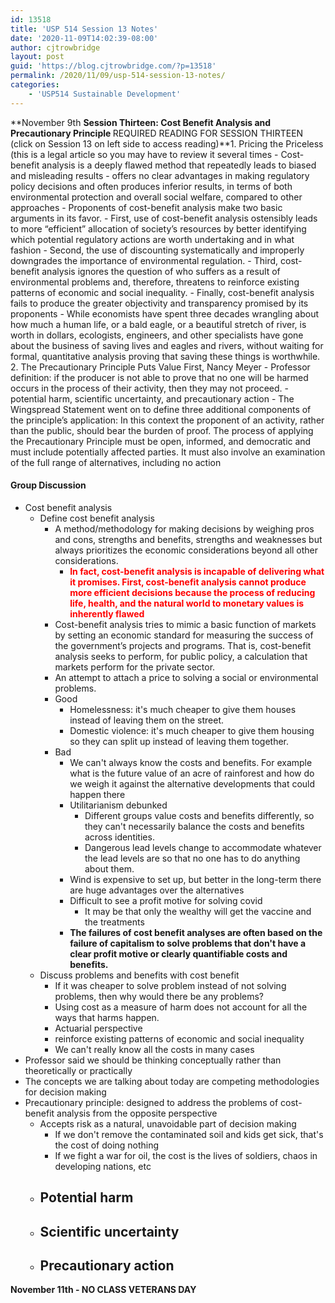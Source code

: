 ```yaml
---
id: 13518
title: 'USP 514 Session 13 Notes'
date: '2020-11-09T14:02:39-08:00'
author: cjtrowbridge
layout: post
guid: 'https://blog.cjtrowbridge.com/?p=13518'
permalink: /2020/11/09/usp-514-session-13-notes/
categories:
    - 'USP514 Sustainable Development'
---
```


**<span class="">November 9th </span>****<span class="">Session Thirteen: </span><span class="">Cost Benefit Analysis and Precautionary Principle </span>****<span class="">REQUIRED READING FOR SESSION THIRTEEN (click on Session 13 on left side to access reading)</span>**1. <span class="">Pricing the Priceless (this is a legal article so you may have to review it several times </span>
    - Cost-benefit analysis is a deeply flawed method that repeatedly leads to biased and misleading results 
        - offers no clear advantages in making regulatory policy decisions and often produces inferior results, in terms of both environmental protection and overall social welfare, compared to other approaches
    - Proponents of cost-benefit analysis make two basic arguments in its favor. 
        - First, use of cost-benefit analysis ostensibly leads to more “efficient” allocation of society’s resources by better identifying which potential regulatory actions are worth undertaking and in what fashion
        - Second, the use of discounting systematically and improperly downgrades the importance of environmental regulation.
        - Third, cost-benefit analysis ignores the question of who suffers as a result of environmental problems and, therefore, threatens to reinforce existing patterns of economic and social inequality.
        - Finally, cost-benefit analysis fails to produce the greater objectivity and transparency promised by its proponents
    - While economists have spent three decades wrangling about how much a human life, or a bald eagle, or a beautiful stretch of river, is worth in dollars, ecologists, engineers, and other specialists have gone about the business of saving lives and eagles and rivers, without waiting for formal, quantitative analysis proving that saving these things is worthwhile.
2. <span class="">The Precautionary Principle Puts Value First, Nancy Meyer</span>
    - Professor definition: if the producer is not able to prove that no one will be harmed occurs in the process of their activity, then they may not proceed.
    - potential harm, scientific uncertainty, and precautionary action
    - The Wingspread Statement went on to define three additional components of the principle’s application: In this context the proponent of an activity, rather than the public, should bear the burden of proof. The process of applying the Precautionary Principle must be open, informed, and democratic and must include potentially affected parties. It must also involve an examination of the full range of alternatives, including no action

#### Group Discussion

- Cost benefit analysis 
    - Define cost benefit analysis 
        - A method/methodology for making decisions by weighing pros and cons, strengths and benefits, strengths and weaknesses but always prioritizes the economic considerations beyond all other considerations. 
            - **<span style="color: #ff0000;">In fact, cost-benefit analysis is incapable of delivering what it promises. First, cost-benefit analysis cannot produce more efficient decisions because the process of reducing life, health, and the natural world to monetary values is inherently flawed</span>**
        - Cost-benefit analysis tries to mimic a basic function of markets by setting an economic standard for measuring the success of the government’s projects and programs. That is, cost-benefit analysis seeks to perform, for public policy, a calculation that markets perform for the private sector.
        - An attempt to attach a price to solving a social or environmental problems.
        - Good 
            - Homelessness: it's much cheaper to give them houses instead of leaving them on the street.
            - Domestic violence: it's much cheaper to give them housing so they can split up instead of leaving them together.
        - Bad 
            - We can't always know the costs and benefits. For example what is the future value of an acre of rainforest and how do we weigh it against the alternative developments that could happen there
            - Utilitarianism debunked 
                - Different groups value costs and benefits differently, so they can't necessarily balance the costs and benefits across identities.
                - Dangerous lead levels change to accommodate whatever the lead levels are so that no one has to do anything about them.
            - Wind is expensive to set up, but better in the long-term there are huge advantages over the alternatives
            - Difficult to see a profit motive for solving covid 
                - It may be that only the wealthy will get the vaccine and the treatments
            - **The failures of cost benefit analyses are often based on the failure of capitalism to solve problems that don't have a clear profit motive or clearly quantifiable costs and benefits.**
    - Discuss problems and benefits with cost benefit 
        - If it was cheaper to solve problem instead of not solving problems, then why would there be any problems?
        - Using cost as a measure of harm does not account for all the ways that harms happen.
        - Actuarial perspective
        - reinforce existing patterns of economic and social inequality
        - We can't really know all the costs in many cases
- Professor said we should be thinking conceptually rather than theoretically or practically
- The concepts we are talking about today are competing methodologies for decision making
- Precautionary principle: designed to address the problems of cost-benefit analysis from the opposite perspective 
    - Accepts risk as a natural, unavoidable part of decision making 
        - If we don't remove the contaminated soil and kids get sick, that's the cost of doing nothing
        - If we fight a war for oil, the cost is the lives of soldiers, chaos in developing nations, etc
    - Potential harm 
        -
    - Scientific uncertainty 
        -
    - Precautionary action 
        -

**<span class="">November 11th - NO CLASS VETERANS DAY</span>**